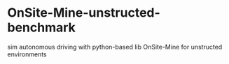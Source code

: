 # OnSite-Mine-unstructed-benchmark
sim autonomous driving with python-based lib OnSite-Mine for unstructed environments
